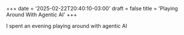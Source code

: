 +++
date = '2025-02-22T20:40:10-03:00'
draft = false
title = 'Playing Around With Agentic AI'
+++

I spent an evening playing around with agentic AI
